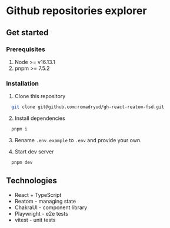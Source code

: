 # Github repositories explorer

## Get started

### Prerequisites

1. Node >= v16.13.1
1. pnpm >= 7.5.2

### Installation

1. Clone this repository

```bash
  git clone git@github.com:romadryud/gh-react-reatom-fsd.git
```

2. Install dependencies

```bash
  pnpm i
```

3. Rename `.env.example` to `.env` and provide your own.

4. Start dev server

```bash
  pnpm dev
```

## Technologies

- React + TypeScript
- Reatom - managing state
- ChakraUI - component library
- Playwright - e2e tests
- vitest - unit tests
